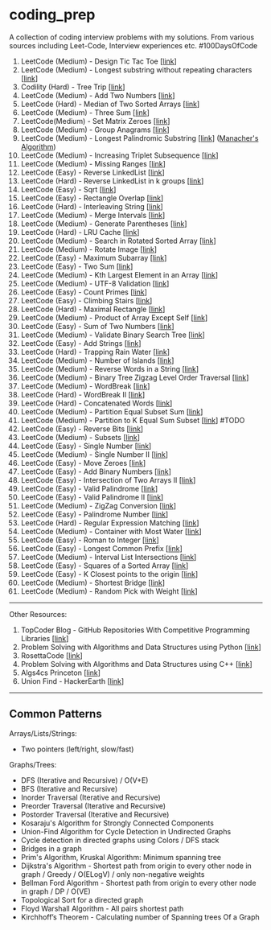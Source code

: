 # coding_prep
A collection of coding interview problems with my solutions. From various sources including Leet-Code, Interview experiences etc.
#100DaysOfCode

1. LeetCode (Medium) - Design Tic Tac Toe [[link](https://leetcode.com/problems/design-tic-tac-toe/)]
2. LeetCode (Medium) - Longest substring without repeating characters [[link](https://leetcode.com/problems/longest-substring-without-repeating-characters/)]
3. Codility (Hard) - Tree Trip [[link](https://app.codility.com/programmers/task/tree_trip/)]
4. LeetCode (Medium) - Add Two Numbers [[link](https://leetcode.com/problems/add-two-numbers/)]
5. LeetCode (Hard) - Median of Two Sorted Arrays [[link](https://leetcode.com/problems/median-of-two-sorted-arrays/)]
6. LeetCode (Medium) - Three Sum [[link](https://leetcode.com/problems/3sum)]   
7. LeetCode(Medium) - Set Matrix Zeroes [[link](https://leetcode.com/problems/set-matrix-zeroes/)]
8. LeetCode (Medium) - Group Anagrams [[link](https://leetcode.com/problems/group-anagrams/)]
9. LeetCode (Medium) - Longest Palindromic Substring [[link](https://leetcode.com/problems/longest-palindromic-substring/)] ([Manacher's Algorithm](https://www.geeksforgeeks.org/manachers-algorithm-linear-time-longest-palindromic-substring-part-1/))
10. LeetCode (Medium) - Increasing Triplet Subsequence [[link](https://leetcode.com/problems/increasing-triplet-subsequence/)]
11. LeetCode (Medium) - Missing Ranges [[link](https://leetcode.com/problems/missing-ranges/)]
12. LeetCode (Easy) - Reverse LinkedList [[link](https://leetcode.com/problems/reverse-linked-list/)]
13. LeetCode (Hard) - Reverse LinkedList in k groups [[link](https://leetcode.com/problems/reverse-nodes-in-k-group/submissions/)]
14. LeetCode (Easy) - Sqrt [[link](https://leetcode.com/problems/sqrtx/)]
15. LeetCode (Easy) - Rectangle Overlap [[link](https://leetcode.com/problems/rectangle-overlap/)]
16. LeetCode (Hard) - Interleaving String [[link](https://leetcode.com/problems/interleaving-string/)]
17. LeetCode (Medium) - Merge Intervals [[link](https://leetcode.com/problems/merge-intervals/)]
18. LeetCode (Medium) - Generate Parentheses [[link](https://leetcode.com/problems/generate-parentheses/)]
19. LeetCode (Hard) - LRU Cache [[link](https://leetcode.com/problems/lru-cache/)]
20. LeetCode (Medium) - Search in Rotated Sorted Array [[link](https://leetcode.com/problems/search-in-rotated-sorted-array/)]
21. LeetCode (Medium) - Rotate Image [[link](https://leetcode.com/problems/rotate-image/)]
22. LeetCode (Easy) - Maximum Subarray [[link](https://leetcode.com/problems/maximum-subarray/)]
23. LeetCode (Easy) - Two Sum [[link](https://leetcode.com/problems/two-sum/)]
24. LeetCode (Medium) - Kth Largest Element in an Array [[link](https://leetcode.com/problems/kth-largest-element-in-an-array/)]
25. LeetCode (Medium) - UTF-8 Validation [[link](https://leetcode.com/problems/utf-8-validation/)]
26. LeetCode (Easy) - Count Primes [[link](https://leetcode.com/problems/count-primes/)]
27. LeetCode (Easy) - Climbing Stairs [[link](https://leetcode.com/problems/climbing-stairs/)]
28. LeetCode (Hard) - Maximal Rectangle [[link](https://leetcode.com/problems/maximal-rectangle/)]
29. LeetCode (Medium) - Product of Array Except Self [[link](https://leetcode.com/problems/product-of-array-except-self/)]
30. LeetCode (Easy) - Sum of Two Numbers [[link](https://leetcode.com/problems/sum-of-two-integers/)]
31. LeetCode (Medium) - Validate Binary Search Tree [[link](https://leetcode.com/problems/validate-binary-search-tree/)]
32. LeetCode (Easy) - Add Strings [[link](https://leetcode.com/problems/add-strings/)]
33. LeetCode (Hard) - Trapping Rain Water [[link](https://leetcode.com/problems/trapping-rain-water/)]
34. LeetCode (Medium) - Number of Islands [[link](https://leetcode.com/problems/number-of-islands/)]
35. LeetCode (Medium) - Reverse Words in a String [[link](https://leetcode.com/problems/reverse-words-in-a-string/)]
36. LeetCode (Medium) - Binary Tree Zigzag Level Order Traversal [[link](https://leetcode.com/problems/binary-tree-zigzag-level-order-traversal/)]
37. LeetCode (Medium) - WordBreak [[link](https://leetcode.com/problems/word-break/)]
38. LeetCode (Hard) - WordBreak II [[link](https://leetcode.com/problems/word-break-ii/)]
39. LeetCode (Hard) - Concatenated Words [[link](https://leetcode.com/problems/concatenated-words/)]
40. LeetCode (Medium) - Partition Equal Subset Sum [[link](https://leetcode.com/problems/partition-equal-subset-sum/)]
41. LeetCode (Medium) - Partition to K Equal Sum Subset [[link](https://leetcode.com/problems/partition-to-k-equal-sum-subsets/)] #TODO
42. LeetCode (Easy) - Reverse Bits [[link](https://leetcode.com/problems/reverse-bits/)]
43. LeetCode (Medium) - Subsets [[link](https://leetcode.com/problems/subsets/)]
44. LeetCode (Easy) - Single Number [[link](https://leetcode.com/problems/single-number/)]
45. LeetCode (Medium) - Single Number II [[link](https://leetcode.com/problems/single-number-ii/)]
46. LeetCode (Easy) - Move Zeroes [[link](https://leetcode.com/problems/move-zeroes/)]
47. LeetCode (Easy) - Add Binary Numbers [[link](https://leetcode.com/problems/add-binary/)]
48. LeetCode (Easy) - Intersection of Two Arrays II [[link](https://leetcode.com/problems/intersection-of-two-arrays-ii/)]
49. LeetCode (Easy) - Valid Palindrome [[link](https://leetcode.com/problems/valid-palindrome/)]
50. LeetCode (Easy) - Valid Palindrome II [[link](https://leetcode.com/problems/valid-palindrome-ii/)]
51. LeetCode (Medium) - ZigZag Conversion [[link](https://leetcode.com/problems/zigzag-conversion/)]
52. LeetCode (Easy) - Palindrome Number [[link](https://leetcode.com/problems/palindrome-number/)]
53. LeetCode (Hard) - Regular Expression Matching [[link](https://leetcode.com/problems/regular-expression-matching/)]
54. LeetCode (Medium) - Container with Most Water [[link](https://leetcode.com/problems/container-with-most-water/)]
55. LeetCode (Easy) - Roman to Integer [[link](https://leetcode.com/problems/roman-to-integer/)]
56. LeetCode (Easy) - Longest Common Prefix [[link](https://leetcode.com/problems/longest-common-prefix/)] 
57. LeetCode (Medium) - Interval List Intersections [[link](https://leetcode.com/problems/interval-list-intersections/)]
58. LeetCode (Easy) - Squares of a Sorted Array [[link](https://leetcode.com/problems/squares-of-a-sorted-array/)]
59. LeetCode (Easy) - K Closest points to the origin [[link](https://leetcode.com/problems/k-closest-points-to-origin/)]
60. LeetCode (Medium) - Shortest Bridge [[link](https://leetcode.com/problems/shortest-bridge/)]
61. LeetCode (Medium) - Random Pick with Weight [[link](https://leetcode.com/problems/random-pick-with-weight/)]

---

Other Resources:

1. TopCoder Blog - GitHub Repositories With Competitive Programming Libraries [[link](https://www.topcoder.com/blog/github-repositories-with-competitive-programming-libraries/)]
2. Problem Solving with Algorithms and Data Structures using Python [[link](http://interactivepython.org/runestone/static/pythonds/index.html)]
3. RosettaCode [[link](https://rosettacode.org/wiki/Category:Programming_Tasks)]
4. Problem Solving with Algorithms and Data Structures using C++ [[link](https://runestone.academy/runestone/static/cppds/index.html)]
5. Algs4cs Princeton [[link](https://algs4.cs.princeton.edu/lectures/)]
6. Union Find - HackerEarth [[link](https://www.hackerearth.com/practice/notes/disjoint-set-union-union-find/)]

---

## Common Patterns

Arrays/Lists/Strings:

- Two pointers (left/right, slow/fast)

Graphs/Trees:

- DFS (Iterative and Recursive) / O(V+E)
- BFS (Iterative and Recursive)
- Inorder Traversal (Iterative and Recursive)
- Preorder Traversal (Iterative and Recursive)
- Postorder Traversal (Iterative and Recursive)
- Kosaraju's Algorithm for Strongly Connected Components
- Union-Find Algorithm for Cycle Detection in Undirected Graphs
- Cycle detection in directed graphs using Colors / DFS stack
- Bridges in a graph
- Prim's Algorithm, Kruskal Algorithm: Minimum spanning tree
- Dijkstra's Algorithm - Shortest path from origin to every other node in graph / Greedy / O(ELogV) / only non-negative weights
- Bellman Ford Algorithm - Shortest path from origin to every other node in graph / DP / O(VE)
- Topological Sort for a directed graph
- Floyd Warshall Algorithm - All pairs shortest path
- Kirchhoff’s Theorem - Calculating number of Spanning trees Of a Graph